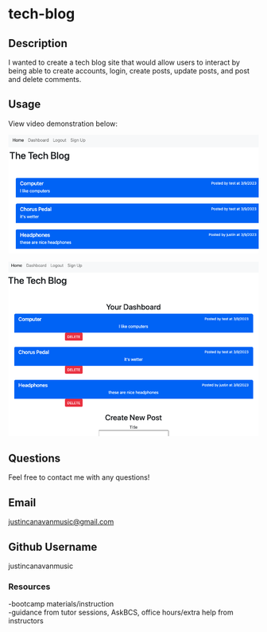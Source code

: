 # tech-blog

## Description 

I wanted to create a tech blog site that would allow users to interact by being able to create accounts, login, create posts, update posts, and post and delete comments.

## Usage

View video demonstration below:



![app screenshot](./Assets/Screenshot%202023-03-09%20at%206.54.51%20PM.png)

![app screenshot](./Assets/Screenshot%202023-03-09%20at%206.55.04%20PM.png)

## Questions

Feel free to contact me with any questions!

## Email
justincanavanmusic@gmail.com

## Github Username
justincanavanmusic

### Resources
-bootcamp materials/instruction <br>
-guidance from tutor sessions, AskBCS, office hours/extra help from instructors <br>
